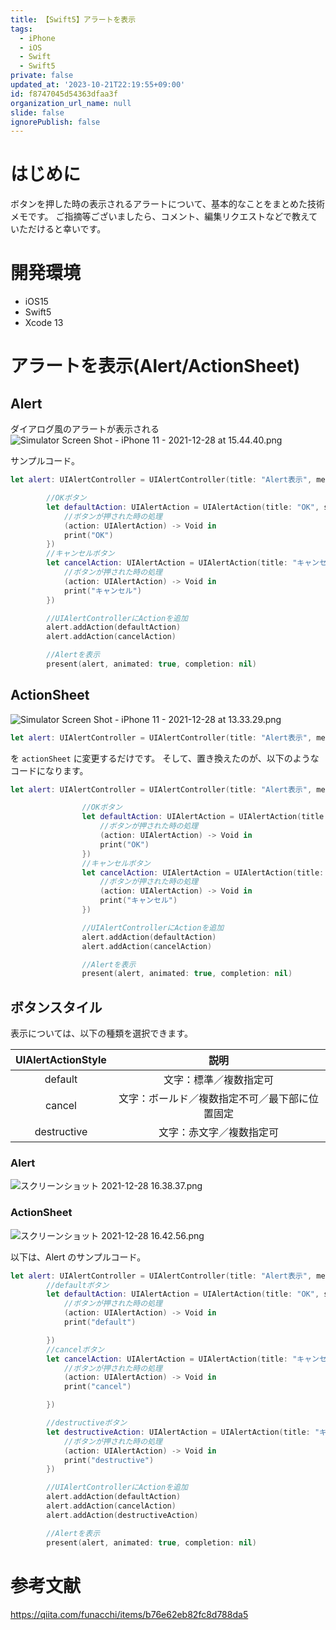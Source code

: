 ```yaml
---
title: 【Swift5】アラートを表示
tags:
  - iPhone
  - iOS
  - Swift
  - Swift5
private: false
updated_at: '2023-10-21T22:19:55+09:00'
id: f8747045d54363dfaa3f
organization_url_name: null
slide: false
ignorePublish: false
---
```

# はじめに
ボタンを押した時の表示されるアラートについて、基本的なことをまとめた技術メモです。
ご指摘等ございましたら、コメント、編集リクエストなどで教えていただけると幸いです。

# 開発環境
- iOS15
- Swift5
- Xcode 13

# アラートを表示(Alert/ActionSheet)
## Alert
ダイアログ風のアラートが表示される
![Simulator Screen Shot - iPhone 11 - 2021-12-28 at 15.44.40.png](https://qiita-image-store.s3.ap-northeast-1.amazonaws.com/0/707293/6b2c4a8f-c59e-cb0f-c208-e689f2dce652.png)

サンプルコード。

```swift
let alert: UIAlertController = UIAlertController(title: "Alert表示", message: "hoge", preferredStyle: .alert)

        //OKボタン
        let defaultAction: UIAlertAction = UIAlertAction(title: "OK", style: .default, handler: {
            //ボタンが押された時の処理
            (action: UIAlertAction) -> Void in
            print("OK")
        })
        //キャンセルボタン
        let cancelAction: UIAlertAction = UIAlertAction(title: "キャンセル", style: .default, handler: {
            //ボタンが押された時の処理
            (action: UIAlertAction) -> Void in
            print("キャンセル")
        })

        //UIAlertControllerにActionを追加
        alert.addAction(defaultAction)
        alert.addAction(cancelAction)

        //Alertを表示
        present(alert, animated: true, completion: nil)
```

## ActionSheet
![Simulator Screen Shot - iPhone 11 - 2021-12-28 at 13.33.29.png](https://qiita-image-store.s3.ap-northeast-1.amazonaws.com/0/707293/cd4fa82e-a366-ce6c-9fe7-50ddd4e66b58.png)

```swift
let alert: UIAlertController = UIAlertController(title: "Alert表示", message: "hoge", preferredStyle: .alert)
```
を `actionSheet` に変更するだけです。
そして、置き換えたのが、以下のようなコードになります。

```swift
let alert: UIAlertController = UIAlertController(title: "Alert表示", message: "hoge", preferredStyle: UIAlertController.Style.actionSheet)

                //OKボタン
                let defaultAction: UIAlertAction = UIAlertAction(title: "OK", style: .default, handler: {
                    //ボタンが押された時の処理
                    (action: UIAlertAction) -> Void in
                    print("OK")
                })
                //キャンセルボタン
                let cancelAction: UIAlertAction = UIAlertAction(title: "キャンセル", style: .default, handler: {
                    //ボタンが押された時の処理
                    (action: UIAlertAction) -> Void in
                    print("キャンセル")
                })

                //UIAlertControllerにActionを追加
                alert.addAction(defaultAction)
                alert.addAction(cancelAction)

                //Alertを表示
                present(alert, animated: true, completion: nil)
```

## ボタンスタイル

表示については、以下の種類を選択できます。

| UIAlertActionStyle | 説明 |
|:-:|:-:|
| default  |  文字：標準／複数指定可 |
|  cancel |  文字：ボールド／複数指定不可／最下部に位置固定 |
| destructive  |  文字：赤文字／複数指定可|

### Alert
![スクリーンショット 2021-12-28 16.38.37.png](https://qiita-image-store.s3.ap-northeast-1.amazonaws.com/0/707293/1209df25-4e1f-1401-2c1e-5e8ef8aa22c9.png)

### ActionSheet

![スクリーンショット 2021-12-28 16.42.56.png](https://qiita-image-store.s3.ap-northeast-1.amazonaws.com/0/707293/c5c3ce9c-69db-16bd-88d6-b7bc7ff07411.png)

以下は、Alert のサンプルコード。

```swift
let alert: UIAlertController = UIAlertController(title: "Alert表示", message: "hoge", preferredStyle: .alert)
        //defaultボタン
        let defaultAction: UIAlertAction = UIAlertAction(title: "OK", style: .default, handler: {
            //ボタンが押された時の処理
            (action: UIAlertAction) -> Void in
            print("default")

        })
        //cancelボタン
        let cancelAction: UIAlertAction = UIAlertAction(title: "キャンセル", style: .cancel, handler: {
            //ボタンが押された時の処理
            (action: UIAlertAction) -> Void in
            print("cancel")

        })

        //destructiveボタン
        let destructiveAction: UIAlertAction = UIAlertAction(title: "キャンセル", style: .destructive, handler: {
            //ボタンが押された時の処理
            (action: UIAlertAction) -> Void in
            print("destructive")
        })

        //UIAlertControllerにActionを追加
        alert.addAction(defaultAction)
        alert.addAction(cancelAction)
        alert.addAction(destructiveAction)

        //Alertを表示
        present(alert, animated: true, completion: nil)
```

# 参考文献

https://qiita.com/funacchi/items/b76e62eb82fc8d788da5
